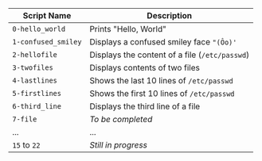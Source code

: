 | Script Name         | Description                                    |
| ------------------- | ---------------------------------------------- |
| `0-hello_world`     | Prints "Hello, World"                          |
| `1-confused_smiley` | Displays a confused smiley face `"(Ôo)'`       |
| `2-hellofile`       | Displays the content of a file (`/etc/passwd`) |
| `3-twofiles`        | Displays contents of two files                 |
| `4-lastlines`       | Shows the last 10 lines of `/etc/passwd`       |
| `5-firstlines`      | Shows the first 10 lines of `/etc/passwd`      |
| `6-third_line`      | Displays the third line of a file              |
| `7-file`            | *To be completed*                              |
| ...                 | ...                                            |
| `15` to `22`        | *Still in progress*                            |
